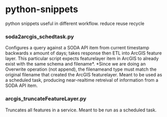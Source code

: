 # python-snippets
python snippets useful in different workflow. reduce reuse recycle

<h3>soda2arcgis_schedtask.py</h3>Configures a query against a SODA API item from current timestamp backwards x amount of days; takes response then ETL into ArcGIS feature layer. This particular script expects featurelayer item in ArcGIS to already exist with the same schema and filename*. *Since we are doing an Overwrite operation (not append), the filenameand type must match the original filename that created the ArcGIS featurelayer. Meant to be used as a scheduled task, producing near-realtime retreival of information from a SODA API item.  

<h3>arcgis_truncateFeatureLayer.py</h3>Truncates all features in a service. Meant to be run as a scheduled task.  
